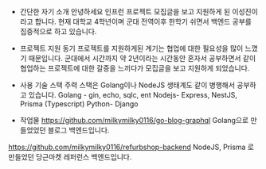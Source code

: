 - 간단한 자기 소개
  안녕하세요 인프런 프로젝트 모집글을 보고 지원하게 된 이성진이라고 합니다. 현재 대학교 4학년이며 군대 전역이후 한학기 쉬면서 백엔드 공부를 집중적으로 하고 있습니다.

- 프로젝트 지원 동기
  프로젝트를 지원하게된 계기는 협업에 대한 필요성을 많이 느꼈기 때문입니다. 군대에서 시간까지 약 2년이라는 시간동안 혼자서 공부하면서 같이 협업하는 프로젝트에 대한 갈증을 느끼다가 모집글을 보고 지원하게 되었습니다.
- 사용 기술 스택
  주력 스택은 Golang이나 NodeJS 생태계도 같이 병행해서 공부하고 있습니다.
  Golang - gin, echo, sqlc, ent
  Nodejs- Express, NestJS, Prisma (Typescript)
  Python- Django

- 작업물
  https://github.com/milkymilky0116/go-blog-graphql
  Golang으로 만들었었던 블로그 백엔드입니다.

https://github.com/milkymilky0116/refurbshop-backend
NodeJS, Prisma 로 만들었던 당근마켓 레퍼런스 백엔드입니다.
